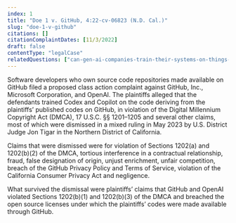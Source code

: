 ```yaml
---
index: 1
title: "Doe 1 v. GitHub, 4:22-cv-06823 (N.D. Cal.)"
slug: "doe-1-v-github"
citations: []
citationComplaintDates: [11/3/2022]
draft: false 
contentType: "legalCase"
relatedQuestions: ["can-gen-ai-companies-train-their-systems-on-things-i-made"]
---
```

Software developers who own source code repositories made available on GitHub filed a proposed class action complaint against GitHub, Inc., Microsoft Corporation, and OpenAI. The plaintiffs alleged that the defendants trained Codex and Copilot on the code deriving from the plaintiffs’ published codes on GitHub, in violation of the Digital Millennium Copyright Act (DMCA), 17 U.S.C. §§ 1201–1205 and several other claims, most of which were dismissed in a mixed ruling in May 2023 by U.S. District Judge Jon Tigar in the Northern District of California.

Claims that were dismissed were for violation of Sections 1202(a) and 1202(b)(2) of the DMCA, tortious interference in a contractual relationship, fraud, false designation of origin, unjust enrichment, unfair competition, breach of the GitHub Privacy Policy and Terms of Service, violation of the California Consumer Privacy Act and negligence.

What survived the dismissal were plaintiffs’ claims that GitHub and OpenAI violated Sections 1202(b)(1) and 1202(b)(3) of the DMCA and breached the open source licenses under which the plaintiffs’ codes were made available through GitHub. 


